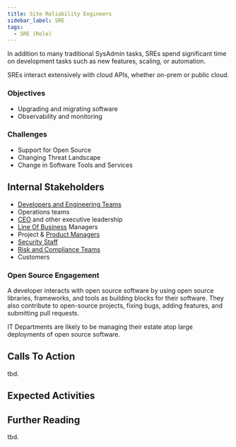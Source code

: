 ```yaml
---
title: Site Reliability Engineers
sidebar_label: SRE
tags: 
  - SRE (Role)
---
```


<BoxOut title="Site Reliability Engineers" image="/img/bok/roles/developer.png">

In addition to many traditional SysAdmin tasks, SREs spend significant time on development tasks such as new features, scaling, or automation. 

SREs interact extensively with cloud APIs, whether on-prem or public cloud.

### Objectives

- Upgrading and migrating software 
- Observability and monitoring

### Challenges

- Support for Open Source
- Changing Threat Landscape
- Change in Software Tools and Services

## Internal Stakeholders

 - [Developers and Engineering Teams](Developer)
 - Operations teams
 - [CEO](CEO) and other executive leadership
 - [Line Of Business](Line-of-Business) Managers
 - Project & [Product Managers](Product-Manager)
 - [Security Staff](Security-Expert)
 - [Risk and Compliance Teams](Compliance)
 - Customers

### Open Source Engagement

A developer interacts with open source software by using open source libraries, frameworks, and tools as building blocks for their software. They also contribute to open-source projects, fixing bugs, adding features, and submitting pull requests.

IT Departments are likely to be managing their estate atop large deployments of open source software.  

</BoxOut>

## Calls To Action

tbd.

## Expected Activities



## Further Reading

tbd.